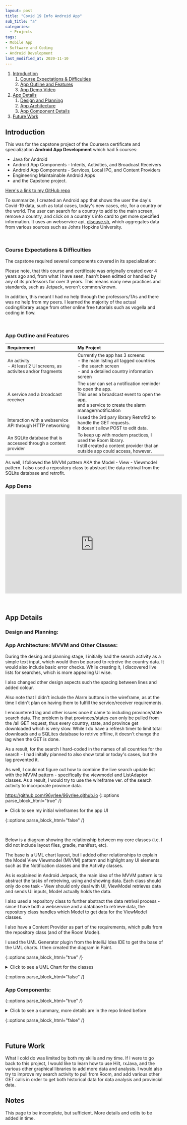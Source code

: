 ```yaml
---
layout: post
title: "Covid 19 Info Android App"
sub_title: "a"
categories:
  - Projects
tags:
- Mobile App 
- Software and Coding
- Android Development
last_modified_at: 2020-11-10 
---
```


1. [Introduction](#1)
    1. [Course Expectations & Difficulties](#1a)
    2. [App Outline and Features](#1b)
    3. [App Demo Video](#1c)
2. [App Details](#2)
    1. [Design and Planning](#2a)
    2. [App Architecture](#2b)
    3. [App Component Details](#2c)
3. [Future Work](#3)
    
    
## Introduction <a name="1"></a>
This was for the capstone project of the Coursera certificate and specialization **Android App Development** which had 5 courses: 
* Java for Android
* Android App Components - Intents, Activities, and Broadcast Receivers
* Android App Components - Services, Local IPC, and Content Providers 
* Engineering Maintainable Android Apps
* and the Capstone project.

[Here's a link to my GitHub repo](https://github.com/96yrlee/Covid-19InfoApp)

To summarize, I created an Android app that shows the user the day's Covid-19 data, such as total cases, today's new cases, etc, for a country or the world. 
The user can search for a country to add to the main screen, remove a country, and click on a country's info card to get more specified information.
It uses an webservice api, [disease.sh](https://disease.sh/), which aggregates data from various sources such as Johns Hopkins University.


<p>&nbsp;</p> 

### Course Expectations & Difficulties <a name="1a"></a>

The capstone required several components covered in its specialization:

Please note, that this course and certificate was originally created over 4 years ago and, from what I have seen, hasn't been editted or handled by any of its professors for over 3 years. This means many new practices and standards, such as Jetpack, weren't common/known. 

In addition, this meant I had no help through the professors/TAs and there was no help from my peers. I learned the majority of the actual coding/library usage from other online free tutorials such as vogella and coding in flow.

<p>&nbsp;</p> 


### App Outline and Features <a name="1b"></a>

|       Requirement    |       My Project       |
|:--------------------|:-----------------------|
| An activity <br> - At least 2 UI screens, as activites and/or fragments | Currently the app has 3 screens: <br> - the main listing all tagged countries <br> - the search screen <br> - and a detailed country information screen |
| A service and a broadcast receiver | The user can set a notification reminder to open the app. <br> This uses a broadcast event to open the app, <br> and a service to create the alarm manager/notification|
| Interaction with a webservice API through HTTP networking | I used the 3rd pary library Retrofit2 to handle the GET requests. <br> It doesn't allow POST to edit data. |
| An SQLite database that is accessed through a content provider | To keep up with modern practices, I used the Room library. <br> I still created a content provider that an outside app could access, however.  |

As well, I followed the MVVM pattern AKA the Model - View - Viewmodel pattern. I also used a repository class to abstract the data retrival from the SQLite database and retrofit.

### App Demo <a name="1c"></a>

<iframe width="560" height="315" src="https://www.youtube.com/embed/en1Aum7PTuA" frameborder="0" allow="accelerometer; autoplay; clipboard-write; encrypted-media; gyroscope; picture-in-picture" allowfullscreen></iframe>

<p>&nbsp;</p> 


## App Details <a name="2"></a>

### Design and Planning: <a name="2a"></a>


### App Architecture: MVVM and Other Classes: <a name="2b"></a>

During the desing and planning stage, I initially had the search activity as a simple text input, which would then be parsed to retreive the country data. It would also include basic error checks. While creating it, I discovered live lists for searches, which is more appealing UI wise. 

I also changed other design aspects such the spacing between lines and added colour. 

Also note that I didn't include the Alarm buttons in the wireframe, as at the time I didn't plan on having them to fulfill the service/receiver requirements.

I  encountered lag and other issues once it came to including province/state search data. The problem is that provinces/states can only be pulled from the /all GET request, thus every country, state, and province get downloaded which is very slow. While I do have a refresh timer to limit total downloads and a SQLites database to retrive offline, it doesn't change the lag when the GET is done. 

As a result, for the search I hard-coded in the names of all countries for the search - I had initally planned to also show total or today's cases, but the lag prevented it. 

As well, I could not figure out how to combine the live search update list with the MVVM pattern - specifically the viewmodel and ListAdaptor classes. As a result, I would try to use the wireframe ver. of the search activity to incorporate province data.

https://github.com/96yrlee/96yrlee.github.io
{::options parse_block_html="true" /} 

<details>
  
  <summary markdown="span">Click to see my initial wireframes for the app UI</summary>
  
  ![wireframe](/images/projects/covid19app/covid19app-OG-wireframepng.png "What I originally thought out"){:width="1000"}
 
  
</details>

{::options parse_block_html="false" /}

<p>&nbsp;</p> 

Below is a diagram showing the relationship between my core classes (i.e. I did not include layout files, gradle, manifest, etc). 

The base is a UML chart layout, but I added other relationships to explain the Model View Viewmodel (MVVM) pattern and highlight any UI elements such as the Notification classes and the Activity classes.

As is explained in Android Jetpack, the main idea of the MVVM pattern is to abstract the tasks of retreiving, using and showing data. Each class should only do one task - View should only deal with UI, ViewModel retrieves data and sends UI inputs, Model actually holds the data. 

I also used a repository class to further abstract the data retrival process - since I have both a webservice and a database to retrieve data, the repository class handles which Model to get data for the ViewModel classes. 

I also have a Content Provider as part of the requirements, which pulls from the repository class (and of the Room Model). 

I used the UML Generator plugin from the IntelliJ Idea IDE to get the base of the UML charts. I then created the diagram in Paint.


{::options parse_block_html="true" /} 

<details>
  
  <summary markdown="span">Click to see a UML Chart for the classes</summary>
  
  ![img](/images/projects/covid19app/covid19app-current-UML-Chart.png "It's a big image"){:width="1000"}
  
</details>

{::options parse_block_html="false" /}

### App Components: <a name="2c"></a>

{::options parse_block_html="true" /} 

<details>
  
  <summary markdown="span">Click to see a summary, more details are in the repo linked before</summary>
  

  **Webservice API:** 
[Link to API. ](http://disease.sh/v3/covid-19/) [Link to GitHub. ](https://github.com/disease-sh/API) 
The webservice API is disease.sh's Covid19 specific API. It provides an HTTP protocol and provides a json output; no authentication key is required. They use a variety of sources, including Worldometer, John Hopkins University, and several countries' own government provided data. There are also other data, such as vaccine news, but they are not of interest for this project.

I used Retrofit2 to handle retreving and parsing the gson data.

**Activities/UI Screen:** The main activity will show a list of info cards that each show a country's data for the day (ex. total and new cases). The world's data is also shown by default. The user can delete a card by swiping or add one via search. The cards can be clicked and lead to the 3rd activity to show more options/details.

The second activity is the search. As you type, it updates the list of options live to find a specific country or the world. Once you click a card, it will close the activity back to the main, and you will see the new country added.

The last (3rd) activity will show the details of a specific country the user clicked in the main screen. Currentlythe only extra details are the number of tests taken and the country's population. 

**Notification Alarm:** 

In the main menu, with a time picker, the user can set a time for the notification to appear. Clicking on the notification will open the app, even if it is not active, background or foreground. This is based on the alarm manager set up with a service, broadcast receiver, and an application class to set up the notification manager. While IntentService was taught, it has been depreciated and I thus used JobIntentService. I also used a regular broadcast receiver, as opposed to a local broadcast receiver, since the notification would be used when the app is shut down to start and open it.  

**SQLite Database:**

As mentioned before, rather than use the content provider I opted for Room. In fact, I connected the content provider to pull through the repository and Room database to use the same SQLite tables.

</details>

{::options parse_block_html="false" /}

<p>&nbsp;</p> 

## Future Work <a name="3"></a>

What I cold do was limited by both my skills and my time. If I were to go back to this project, I would like to learn how to use Hilt, rxJava, and the various other graphical libraries to add more data and analysis. I would also try to improve my search activity to pull from Room, and add various other GET calls in order to get both historical data for data analysis and provincial data.



## Notes


This page to be incomplete, but sufficient. More details and edits to be added in time.

<p>&nbsp;</p> 
<p>&nbsp;</p> 

